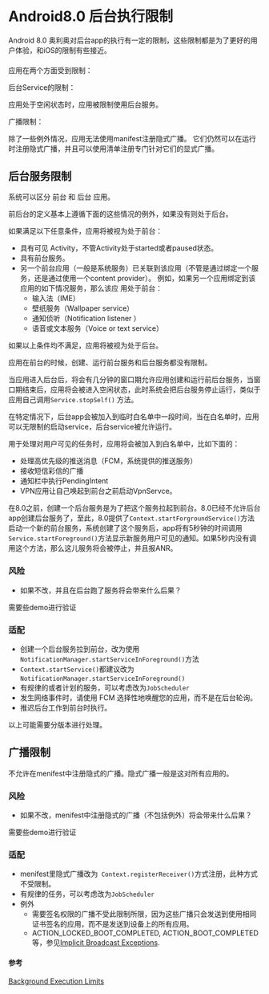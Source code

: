 # Android8.0 后台执行限制

Android 8.0 奥利奥对后台app的执行有一定的限制，这些限制都是为了更好的用户体验，和iOS的限制有些接近。

####

应用在两个方面受到限制：

后台Service的限制：

应用处于空闲状态时，应用被限制使用后台服务。 

广播限制：

除了一些例外情况，应用无法使用manifest注册隐式广播。 它们仍然可以在运行时注册隐式广播，并且可以使用清单注册专门针对它们的显式广播。


## 后台服务限制

系统可以区分 前台 和 后台 应用。

前后台的定义基本上遵循下面的这些情况的例外，如果没有则处于后台。

如果满足以下任意条件，应用将被视为处于前台：

* 具有可见 Activity，不管Activity处于started或者paused状态。
* 具有前台服务。
* 另一个前台应用（一般是系统服务）已关联到该应用（不管是通过绑定一个服务，还是通过使用一个content provider）。 例如，如果另一个应用绑定到该应用的如下情况服务，那么该应	用处于前台：
	* 输入法（IME） 
	* 壁纸服务（Wallpaper service）
	* 通知侦听（Notification listener
）
	* 语音或文本服务（Voice or text service）

如果以上条件均不满足，应用将被视为处于后台。

应用在前台的时候，创建、运行前台服务和后台服务都没有限制。

当应用进入后台后，将会有几分钟的窗口期允许应用创建和运行前后台服务，当窗口期结束后，应用将会被进入空闲状态，此时系统会把后台服务停止运行，类似于应用自己调用```Service.stopSelf()``` 方法。

在特定情况下，后台app会被加入到临时白名单中一段时间，当在白名单时，应用可以无限制的启动service，后台service被允许运行。

用于处理对用户可见的任务时，应用将会被加入到白名单中，比如下面的：
* 处理高优先级的推送消息（FCM，系统提供的推送服务）
* 接收短信彩信的广播
* 通知栏中执行PendingIntent
* VPN应用让自己唤起到前台之前启动VpnServce。

在8.0之前，创建一个后台服务是为了把这个服务拉起到前台。8.0已经不允许后台app创建后台服务了，至此，8.0提供了```Context.startForgroundService()```方法启动一个新的前台服务，系统创建了这个服务后，app将有5秒钟的时间调用```Service.startForeground()```方法显示新服务用户可见的通知。如果5秒内没有调用这个方法，那么这儿服务将会被停止，并且报ANR。

### 风险
  * 如果不改，并且在后台跑了服务将会带来什么后果？
  
  需要些demo进行验证

### 适配

* 创建一个后台服务拉到前台，改为使用```NotificationManager.startServiceInForeground()```方法
* ```Context.startService()```都建议改为```NotificationManager.startServiceInForeground()```
* 有规律的或者计划的服务，可以考虑改为```JobScheduler ```
* 发生网络事件时，请使用 FCM 选择性地唤醒您的应用，而不是在后台轮询。
* 推迟后台工作到前台时执行。

以上可能需要分版本进行处理。

## 广播限制

不允许在menifest中注册隐式的广播。隐式广播一般是这对所有应用的。

### 风险
  * 如果不改，menifest中注册隐式的广播（不包括例外）将会带来什么后果？
  
  需要些demo进行验证

### 适配

* menifest里隐式广播改为``` Context.registerReceiver()```方式注册，此种方式不受限制。
* 有规律的任务，可以考虑改为```JobScheduler ```
* 例外
	* 需要签名权限的广播不受此限制所限，因为这些广播只会发送到使用相同证书签名的应用，而不是发送到设备上的所有应用。
	* ACTION_LOCKED_BOOT_COMPLETED, ACTION_BOOT_COMPLETED等，参见[Implicit Broadcast Exceptions](https://developer.android.com/guide/components/broadcast-exceptions.html).


#### 参考
[Background Execution Limits](https://developer.android.com/about/versions/oreo/background.html#migration)



